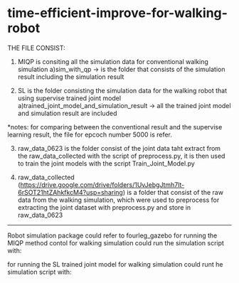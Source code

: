 # time-efficient-improve-for-walking-robot
THE FILE CONSIST:
1) MIQP is consiting all the simulation data for conventional walking simulation
	a)sim_with_qp -> is the folder that consists of the simulation result including the simulation result 

2) SL is the folder consisting the simulation data for the walking robot that using supervise trained joint model
	a)trained_joint_model_and_simulation_result -> all the trained joint model and simulation result are included

*notes: for comparing between the conventional result and the supervise learning result, the file for epcoch number 5000 is refer.

3) raw_data_0623 is the folder consist of the joint data taht extract from the raw_data_collected with the script of preprocess.py, it is then used to train the joint models with the script Train_Joint_Model.py

4) raw_data_collected (https://drive.google.com/drive/folders/1UvJebgJtmh7lt-6rSOT21htZAhkfkcM4?usp=sharing) is a folder that consist of the raw data from the walking simulation, which were used to preprocess for extracting the joint dataset with preprocess.py and store in raw_data_0623

****************************************************************************************************************************
Robot simulation package could refer to fourleg_gazebo
for running the MIQP method contol for walking simulation could run the simulation script with:


for running the SL trained joint model for walking simulation could runt he simulation script with:
 
